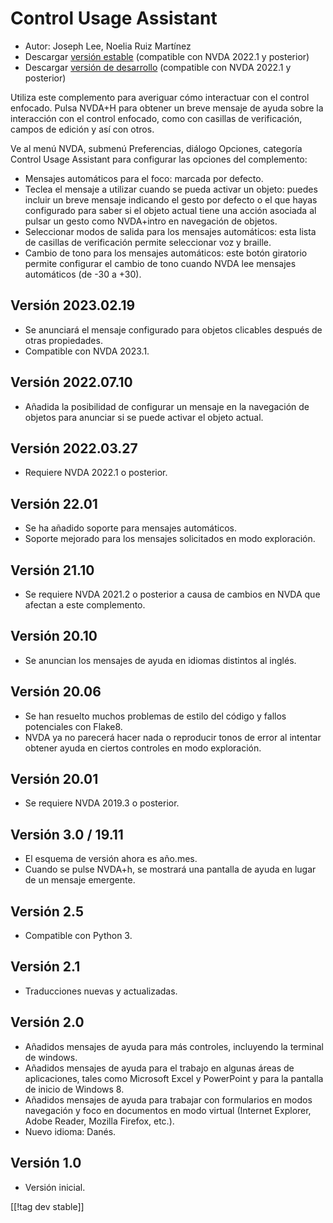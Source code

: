 # Control Usage Assistant #

* Autor: Joseph Lee, Noelia Ruiz Martínez
* Descargar [versión estable][1] (compatible con NVDA 2022.1 y posterior)
* Descargar [versión de desarrollo][2] (compatible con NVDA 2022.1 y
  posterior)

Utiliza este complemento para averiguar cómo interactuar con el control
enfocado.  Pulsa NVDA+H para obtener un breve mensaje de ayuda sobre la
interacción con el control enfocado, como con casillas de verificación,
campos de edición y así con otros.

Ve al menú NVDA, submenú Preferencias, diálogo Opciones, categoría Control
Usage Assistant para configurar las opciones del complemento:

* Mensajes automáticos para el foco: marcada por defecto.
* Teclea el mensaje a utilizar cuando se pueda activar un objeto: puedes
  incluir un breve mensaje indicando el gesto por defecto o el que hayas
  configurado para saber si el objeto actual tiene una acción asociada al
  pulsar un gesto como NVDA+intro en navegación de objetos.
* Seleccionar modos de salida para los mensajes automáticos: esta lista de
  casillas de verificación permite seleccionar voz y braille.
* Cambio de tono para los mensajes automáticos: este botón giratorio permite
  configurar el cambio de tono cuando NVDA lee mensajes automáticos (de -30
  a +30).

## Versión 2023.02.19

* Se anunciará el mensaje configurado para objetos clicables después de
  otras propiedades.
* Compatible con NVDA 2023.1.

## Versión 2022.07.10

* Añadida la posibilidad de configurar un mensaje en la navegación de
  objetos para anunciar si se puede activar el objeto actual.

## Versión 2022.03.27

* Requiere NVDA 2022.1 o posterior.

## Versión 22.01

* Se ha añadido soporte para mensajes automáticos.
* Soporte mejorado para los mensajes solicitados en modo exploración.

## Versión 21.10

* Se requiere NVDA 2021.2 o posterior a causa de cambios en NVDA que afectan
  a este complemento.

## Versión 20.10

* Se anuncian los mensajes de ayuda en idiomas distintos al inglés.

## Versión 20.06

* Se han resuelto muchos problemas de estilo del código y fallos potenciales
  con Flake8.
* NVDA ya no parecerá hacer nada o reproducir tonos de error al intentar
  obtener ayuda en ciertos controles en modo exploración.

## Versión 20.01

* Se requiere NVDA 2019.3 o posterior.

## Versión 3.0 / 19.11

* El esquema de versión ahora es año.mes.
* Cuando se pulse NVDA+h, se mostrará una pantalla de ayuda en lugar de un
  mensaje emergente.

## Versión 2.5

* Compatible con Python 3.

## Versión 2.1

* Traducciones nuevas y actualizadas.

## Versión 2.0

* Añadidos mensajes de ayuda para más controles, incluyendo la terminal de
  windows.
* Añadidos mensajes de ayuda para el trabajo en algunas áreas de
  aplicaciones, tales como Microsoft Excel y PowerPoint y para la pantalla
  de inicio de Windows 8.
* Añadidos mensajes de ayuda para trabajar con formularios en modos
  navegación y foco en documentos en modo virtual (Internet Explorer, Adobe
  Reader, Mozilla Firefox, etc.).
* Nuevo idioma: Danés.

## Versión 1.0

* Versión inicial.

[[!tag dev stable]]

[1]: https://addons.nvda-project.org/files/get.php?file=cua

[2]: https://addons.nvda-project.org/files/get.php?file=cua-dev
